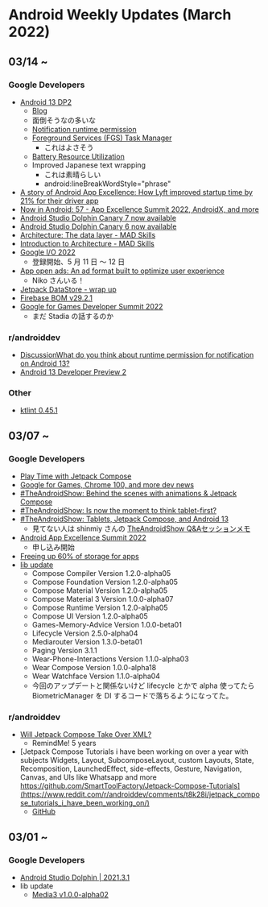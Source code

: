 # Android Weekly Updates (March 2022)

## 03/14 ~

### Google Developers

- [Android 13 DP2](https://developer.android.com/about/versions/13#developer-preview-2)
  - [Blog](https://android-developers.googleblog.com/2022/03/second-preview-android-13.html)
  - 面倒そうなの多いな
  - [Notification runtime permission](https://developer.android.com/about/versions/13/changes/notification-permission)
  - [Foreground Services (FGS) Task Manager](https://developer.android.com/about/versions/13/changes/fgs-manager)
    - これはよさそう
  - [Battery Resource Utilization](https://developer.android.com/about/versions/13/changes/battery)
  - Improved Japanese text wrapping
    - これは素晴らしい
    - android:lineBreakWordStyle="phrase"
- [A story of Android App Excellence: How Lyft improved startup time by 21% for their driver app](https://www.youtube.com/watch?v=nmeuLSM__10)
- [Now in Android: 57 - App Excellence Summit 2022, AndroidX, and more](https://www.youtube.com/watch?v=nIgyROllQFM)
- [Android Studio Dolphin Canary 7 now available](https://androidstudio.googleblog.com/2022/03/android-studio-dolphin-canary-7-now.html)
- [Android Studio Dolphin Canary 6 now available](https://androidstudio.googleblog.com/2022/03/android-studio-dolphin-canary-6-now.html)
- [Architecture: The data layer - MAD Skills](https://www.youtube.com/watch?v=r5AseKQh2ZE)
- [Introduction to Architecture - MAD Skills](https://www.youtube.com/watch?v=TPWmfJq16rA)
- [Google I/O 2022](https://io.google/2022/)
  - 登録開始、5 月 11 日 〜 12 日
- [App open ads: An ad format built to optimize user experience](https://admobonair.withgoogle.com/events/apac-open-ads?PubID=pub-7565326605083947)
  - Niko さんいる！
- [Jetpack DataStore - wrap up](https://android-developers.googleblog.com/2022/03/jetpack-datastore-wrap-up.html)
- [Firebase BOM v29.2.1](https://firebase.google.com/support/release-notes/android)
- [Google for Games Developer Summit 2022](https://www.youtube.com/playlist?list=PLOU2XLYxmsILAHlMb1od40N3J-locJ6E9)
  - まだ Stadia の話するのか

### r/androiddev

- [DiscussionWhat do you think about runtime permission for notification on Android 13?](https://www.reddit.com/r/androiddev/comments/tgvqxr/what_do_you_think_about_runtime_permission_for/)
- [Android 13 Developer Preview 2](https://www.reddit.com/r/androiddev/comments/tggbys/android_13_developer_preview_2/)

### Other

- [ktlint 0.45.1](https://github.com/pinterest/ktlint/blob/master/CHANGELOG.md)

## 03/07 ~

### Google Developers

- [Play Time with Jetpack Compose](https://android-developers.googleblog.com/2022/03/play-time-with-jetpack-compose.html)
- [Google for Games, Chrome 100, and more dev news](https://www.youtube.com/watch?v=lA_dhIUpFnM)
- [#TheAndroidShow: Behind the scenes with animations & Jetpack Compose](https://www.youtube.com/watch?v=Ldz42dbUsQ0)
- [#TheAndroidShow: Is now the moment to think tablet-first?](https://www.youtube.com/watch?v=CQV95EN0CmY)
- [#TheAndroidShow: Tablets, Jetpack Compose, and Android 13](https://www.youtube.com/watch?v=WL9h46CymlU)
  - 見てない人は shinmiy さんの [TheAndroidShow Q&Aセッションメモ](https://zenn.dev/shinmiy/articles/35589126a29bd7)
- [Android App Excellence Summit 2022](https://developersonair.withgoogle.com/events/app-excellence-summit-2022)
  - 申し込み開始
- [Freeing up 60% of storage for apps](https://android-developers.googleblog.com/2022/03/freeing-up-60-of-storage-for-apps.html)
- [lib update](https://developer.android.com/jetpack/androidx/versions/all-channel#march_9_2022)
  - Compose Compiler Version 1.2.0-alpha05
  - Compose Foundation Version 1.2.0-alpha05
  - Compose Material Version 1.2.0-alpha05
  - Compose Material 3 Version 1.0.0-alpha07
  - Compose Runtime Version 1.2.0-alpha05
  - Compose UI Version 1.2.0-alpha05
  - Games-Memory-Advice Version 1.0.0-beta01
  - Lifecycle Version 2.5.0-alpha04
  - Mediarouter Version 1.3.0-beta01
  - Paging Version 3.1.1
  - Wear-Phone-Interactions Version 1.1.0-alpha03
  - Wear Compose Version 1.0.0-alpha18
  - Wear Watchface Version 1.1.0-alpha04
  - 今回のアップデートと関係ないけど lifecycle とかで alpha 使ってたら BiometricManager を DI するコードで落ちるようになってた。

### r/androiddev

- [Will Jetpack Compose Take Over XML?](https://www.reddit.com/r/androiddev/comments/t95xag/will_jetpack_compose_take_over_xml/)
  - RemindMe! 5 years
- [Jetpack Compose Tutorials i have been working on over a year with subjects Widgets, Layout, SubcomposeLayout, custom Layouts, State, Recomposition, LaunchedEffect, side-effects, Gesture, Navigation, Canvas, and UIs like Whatsapp and more https://github.com/SmartToolFactory/Jetpack-Compose-Tutorials](https://www.reddit.com/r/androiddev/comments/t8k28i/jetpack_compose_tutorials_i_have_been_working_on/)
  - [GitHub](https://github.com/SmartToolFactory/Jetpack-Compose-Tutorials)

## 03/01 ~

### Google Developers

- [Android Studio Dolphin | 2021.3.1](https://developer.android.com/studio/preview/features#2021.3.1)
- lib update
  - [Media3 v1.0.0-alpha02](https://developer.android.com/jetpack/androidx/releases/media3#1.0.0-alpha02)
